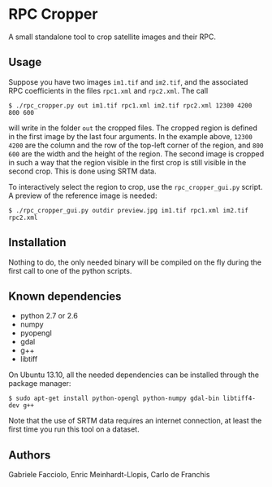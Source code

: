 # RPC Cropper

A small standalone tool to crop satellite images and their RPC.

## Usage
Suppose you have two images `im1.tif` and `im2.tif`, and the associated RPC
coefficients in the files `rpc1.xml` and `rpc2.xml`. The call

    $ ./rpc_cropper.py out im1.tif rpc1.xml im2.tif rpc2.xml 12300 4200 800 600

will write in the folder `out` the cropped files. The cropped region is defined
in the first image by the last four arguments. In the example above, `12300
4200` are the column and the row of the top-left corner of the region, and `800
600` are the width and the height of the region. The second image is cropped in
such a way that the region visible in the first crop is still visible in the
second crop. This is done using SRTM data.

To interactively select the region to crop, use the `rpc_cropper_gui.py`
script. A preview of the reference image is needed:

    $ ./rpc_cropper_gui.py outdir preview.jpg im1.tif rpc1.xml im2.tif rpc2.xml


## Installation
Nothing to do, the only needed binary will be compiled on the fly during the first
call to one of the python scripts.

## Known dependencies
* python 2.7 or 2.6
* numpy
* pyopengl
* gdal
* g++
* libtiff

On Ubuntu 13.10, all the needed dependencies can be installed through the
package manager:

    $ sudo apt-get install python-opengl python-numpy gdal-bin libtiff4-dev g++

Note that the use of SRTM data requires an internet connection, at least the
first time you run this tool on a dataset.


## Authors
Gabriele Facciolo, Enric Meinhardt-Llopis, Carlo de Franchis
